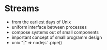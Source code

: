 
# Streams

- from the earliest days of Unix
- uniform interface between processes
- compose systems out of small components
- important concept of small programm design
- unix "|" => nodejs' .pipe()

